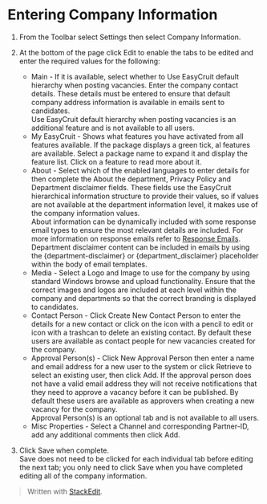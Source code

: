 # Entering Company Information

1.  From the  Toolbar  select  Settings  then select  Company Information.
2.  At the bottom of the page click  Edit  to enable the tabs to be edited and enter the required values for the following:
    -   Main  - If it is available, select whether to  Use EasyCruit default hierarchy when posting vacancies. Enter the company contact details. These details must be entered to ensure that default company address information is available in emails sent to candidates.  
        Use EasyCruit default hierarchy when posting vacancies  is an additional feature and is not available to all users.
    -   My EasyCruit  - Shows what features you have activated from all features available. If the package displays a green tick, al features are available. Select a package name to expand it and display the feature list. Click on a feature to read more about it.
    -   About  - Select which of the enabled languages to enter details for then complete the  About the department,  Privacy Policy  and  Department disclaimer  fields. These fields use the EasyCruit hierarchical information structure to provide their values, so if values are not available at the department information level, it makes use of the company information values.  
        About information can be dynamically included with some response email types to ensure the most relevant details are included. For more information on response emails refer to  [Response Emails](response_emails.htm).  
        Department disclaimer content can be included in emails by using the {department-disclaimer} or {department_disclaimer} placeholder within the body of email templates.
    -   Media  - Select a  Logo  and  Image  to use for the company by using standard Windows browse and upload functionality. Ensure that the correct images and logos are included at each level within the company and departments so that the correct branding is displayed to candidates.
    -   Contact Person  - Click  Create New Contact Person  to enter the details for a new contact or click on the icon with a pencil to edit or icon with a trashcan to delete an existing contact. By default these users are available as contact people for new vacancies created for the company.
    -   Approval Person(s)  - Click  New Approval Person  then enter a name and email address for a new user to the system or click  Retrieve  to select an existing user, then click  Add. If the approval person does not have a valid email address they will not receive notifications that they need to approve a vacancy before it can be published. By default these users are available as approvers when creating a new vacancy for the company.  
        Approval Person(s)  is an optional tab and is not available to all users.
    -   Misc Properties  - Select a  Channel  and corresponding  Partner-ID, add any additional comments then click  Add.  
        
3.  Click  Save  when complete.  
    Save  does not need to be clicked for each individual tab before editing the next tab; you only need to click  Save  when you have completed editing all of the company information.



> Written with [StackEdit](https://stackedit.io/).
<!--stackedit_data:
eyJoaXN0b3J5IjpbNTQ5MjA2MzNdfQ==
-->